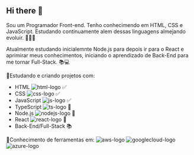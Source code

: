 ## Hi there 👋

Sou um Programador Front-end. Tenho conhecimendo em HTML, CSS e JavaScript. Estudando continuamente alem dessas linguagens almejando evoluir. 👨‍💻🚀

Atualmente estudando inicialemnte Node.js para depois ir para o React e aprimirar meus conhecimentos, iniciando o aprendizado de Back-End para me tornar Full-Stack. 📚💻

📍Estudando e criando projetos com:
- HTML <img src ="https://img.shields.io/badge/HTML5-E34F26?style=for-the-badge&logo=html5&logoColor=white" alt="html-logo"/> :white_check_mark:
- CSS <img src ="https://img.shields.io/badge/CSS3-1572B6?style=for-the-badge&logo=css3&logoColor=white" alt="css-logo"/> :white_check_mark:
- JavaScript <img src ="https://img.shields.io/badge/JavaScript-F7DF1E?style=for-the-badge&logo=javascript&logoColor=black" alt="js-logo"/> ✅
- TypeScript <img src ="https://img.shields.io/badge/TypeScript-007ACC?style=for-the-badge&logo=typescript&logoColor=white" alt="ts-logo"/> 🔄️
- Node.js <img src ="https://img.shields.io/badge/Node.js-43853D?style=for-the-badge&logo=node.js&logoColor=white" alt="nodejs-logo"/> 🔄️
- React <img src ="https://img.shields.io/badge/React-20232A?style=for-the-badge&logo=react&logoColor=61DAFB" alt="react-logo"/> 🔄️
- Back-End/Full-Stack 📚

📍Conhecimento de ferramentas em:
<img src ="https://img.shields.io/badge/Amazon_AWS-232F3E?style=for-the-badge&logo=amazon-aws&logoColor=white" alt="aws-logo"/> <img src ="https://img.shields.io/badge/Google_Cloud-4285F4?style=for-the-badge&logo=google-cloud&logoColor=white" alt="googlecloud-logo"/> <img src ="https://img.shields.io/badge/Microsoft_Azure-0089D6?style=for-the-badge&logo=microsoft-azure&logoColor=white" alt="azure-logo"/>

<!--
**Vitormzs/Vitormzs** is a ✨ _special_ ✨ repository because its `README.md` (this file) appears on your GitHub profile.

Here are some ideas to get you started:

- 🔭 I’m currently working on ...
- 🌱 I’m currently learning ...
- 👯 I’m looking to collaborate on ...
- 🤔 I’m looking for help with ...
- 💬 Ask me about ...
- 📫 How to reach me: ...
- 😄 Pronouns: ...
- ⚡ Fun fact: ...
-->
